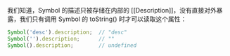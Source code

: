 
我们知道，Symbol 的描述只被存储在内部的 [[Description]]，没有直接对外暴露，我们只有调用 Symbol 的 toString() 时才可以读取这个属性：

```js
Symbol('desc').description;  // "desc"
Symbol('').description;      // ""
Symbol().description;        // undefined
```